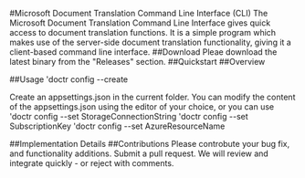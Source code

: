 #Microsoft Document Translation Command Line Interface (CLI)
The Microsoft Document Translation Command Line Interface gives quick access to document translation functions.
It is a simple program which makes use of the server-side document translation functionality, giving it a client-based
command line interface.
##Download
Pleae download the latest binary from the "Releases" section.
##Quickstart
##Overview

##Usage
'doctr config --create

Create an appsettings.json in the current folder. You can modify the content of the appsettings.json using the editor of
your choice, or you can use
'doctr config --set StorageConnectionString <Storage Connection String>
'doctr config --set SubscriptionKey <Key of the Translator resource>
'doctr config --set AzureResourceName <Subscription Key>

##Implementation Details
##Contributions
Please controbute your bug fix, and functionality additions. Submit a pull request. We will review and integrate
quickly - or reject with comments.